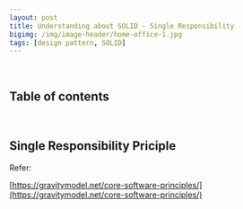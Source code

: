 ```yaml
---
layout: post
title: Understanding about SOLID - Single Responsibility
bigimg: /img/image-header/home-office-1.jpg
tags: [design pattern, SOLID]
---
```




<br>

## Table of contents





<br>

## Single Responsibility Priciple



Refer:

[https://gravitymodel.net/core-software-principles/](https://gravitymodel.net/core-software-principles/)